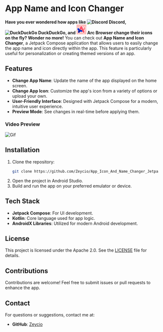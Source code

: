 # App Name and Icon Changer

**Have you ever wondered how apps like ![Discord](https://cdn.icon-icons.com/icons2/2108/PNG/32/discord_icon_130958.png) Discord, ![DuckDuckGo](https://duckduckgo.com/favicon.ico) DuckDuckGo, and ![Arc Browser](.assets/arc.png) Arc Browser change their icons on the fly? Wonder no more!** You can check out **App Name and Icon Changer**, a Jetpack Compose application that allows users to easily change the app name and icon directly within the app. This feature is particularly useful for personalization or creating themed versions of an app.




## Features

- **Change App Name**: Update the name of the app displayed on the home screen.
- **Change App Icon**: Customize the app's icon from a variety of options or upload your own.
- **User-Friendly Interface**: Designed with Jetpack Compose for a modern, intuitive user experience.
- **Preview Mode**: See changes in real-time before applying them.

### Video Preview

<img src=".assets/ScreenRec.gif" alt="Gif" width="256" height="570">
   
## Installation

1. Clone the repository:
   ```bash
   git clone https://github.com/Zeycio/App_Icon_And_Name_Changer_Jetpack_Compose.git
   ```
2. Open the project in Android Studio.
3. Build and run the app on your preferred emulator or device.


## Tech Stack

- **Jetpack Compose**: For UI development.
- **Kotlin**: Core language used for app logic.
- **AndroidX Libraries**: Utilized for modern Android development.



## License

This project is licensed under the Apache 2.0. See the [LICENSE](./LICENSE) file for details.



## Contributions

Contributions are welcome! Feel free to submit issues or pull requests to enhance the app.

## Contact

For questions or suggestions, contact me at:
- **GitHub**: [Zeycio](https://github.com/Zeycio)


